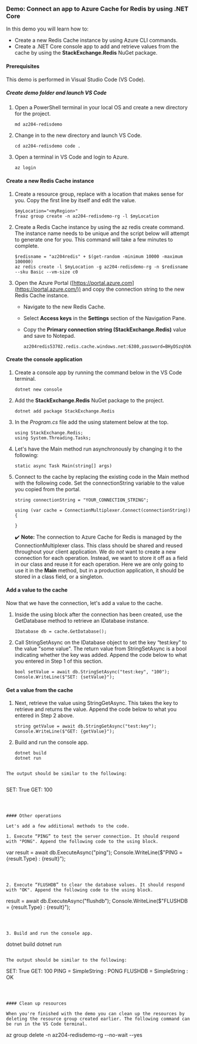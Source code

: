 ### Demo: Connect an app to Azure Cache for Redis by using .NET Core

In this demo you will learn how to:

- Create a new Redis Cache instance by using Azure CLI commands.
- Create a .NET Core console app to add and retrieve values from the cache by using the **StackExchange.Redis** NuGet package.

#### Prerequisites

This demo is performed in Visual Studio Code (VS Code).

##### Create demo folder and launch VS Code

1. Open a PowerShell terminal in your local OS and create a new directory for the project.

   ```
   md az204-redisdemo
   ```

   

2. Change in to the new directory and launch VS Code.

   ```
   cd az204-redisdemo code .
   ```

   

3. Open a terminal in VS Code and login to Azure.

   ```
   az login
   ```

   

#### Create a new Redis Cache instance

1. Create a resource group, replace <myRegion> with a location that makes sense for you. Copy the first line by itself and edit the value.

   ```
   $myLocation="<myRegion>" 
   fraaz group create -n az204-redisdemo-rg -l $myLocation
   ```

   

2. Create a Redis Cache instance by using the az redis create command. The instance name needs to be unique and the script below will attempt to generate one for you. This command will take a few minutes to complete.

   ```
   $redisname = "az204redis" + $(get-random -minimum 10000 -maximum 100000) 
   az redis create -l $myLocation -g az204-redisdemo-rg -n $redisname --sku Basic --vm-size c0
   ```

   

3. Open the Azure Portal ([https://portal.azure.com](https://portal.azure.com/)) and copy the connection string to the new Redis Cache instance.

   - Navigate to the new Redis Cache.
   
   - Select **Access keys** in the **Settings** section of the Navigation Pane.
   
   - Copy the **Primary connection string (StackExchange.Redis)** value and save to Notepad.
   
     ```
     az204redis53702.redis.cache.windows.net:6380,password=BHyDSzqhbN6VtMXHSQNjgxQ4NMmidHtlXFB2fQjQ9+A=,ssl=True,abortConnect=False
     ```
   
     

#### Create the console application

1. Create a console app by running the command below in the VS Code terminal.

   ```
   dotnet new console
   ```

   

2. Add the **StackExchange.Redis** NuGet package to the project.

   ``` 
   dotnet add package StackExchange.Redis
   ```

3. In the *Program.cs* file add the using statement below at the top.

   

   ```
   using StackExchange.Redis;
   using System.Threading.Tasks;
   ```

   

4. Let's have the Main method run asynchronously by changing it to the following:

   

   ```
   static async Task Main(string[] args)
   ```

   

5. Connect to the cache by replacing the existing code in the Main method with the following code. Set the connectionString variable to the value you copied from the portal.

   

   ```
   string connectionString = "YOUR_CONNECTION_STRING";
   
   using (var cache = ConnectionMultiplexer.Connect(connectionString))
   {
   
   }
   ```

   

   ✔️ **Note:** The connection to Azure Cache for Redis is managed by the ConnectionMultiplexer class. This class should be shared and reused throughout your client application. We do *not* want to create a new connection for each operation. Instead, we want to store it off as a field in our class and reuse it for each operation. Here we are only going to use it in the **Main** method, but in a production application, it should be stored in a class field, or a singleton.

#### Add a value to the cache

Now that we have the connection, let's add a value to the cache.

1. Inside the using block after the connection has been created, use the GetDatabase method to retrieve an IDatabase instance.

   

   ```
   IDatabase db = cache.GetDatabase();
   ```

   

2. Call StringSetAsync on the IDatabase object to set the key “test:key” to the value "some value". The return value from StringSetAsync is a bool indicating whether the key was added. Append the code below to what you entered in Step 1 of this section.

   

   ```
   bool setValue = await db.StringSetAsync("test:key", "100");
   Console.WriteLine($"SET: {setValue}");
   ```

   

#### Get a value from the cache

1. Next, retrieve the value using StringGetAsync. This takes the key to retrieve and returns the value. Append the code below to what you entered in Step 2 above.

   ```
   string getValue = await db.StringGetAsync("test:key");
   Console.WriteLine($"GET: {getValue}");
   ```

   

2. Build and run the console app.

   ```
   dotnet build 
   dotnet run
```
   
The output should be similar to the following:
   
   ```
   SET: True
   GET: 100
```
   
   

#### Other operations

Let's add a few additional methods to the code.

1. Execute “PING” to test the server connection. It should respond with "PONG". Append the following code to the using block.

   ```
   var result = await db.ExecuteAsync("ping");
   Console.WriteLine($"PING = {result.Type} : {result}");
   ```

   

2. Execute “FLUSHDB” to clear the database values. It should respond with "OK". Append the following code to the using block.

   ```
   result = await db.ExecuteAsync("flushdb");
   Console.WriteLine($"FLUSHDB = {result.Type} : {result}");
   ```

   

3. Build and run the console app.

   ```
   dotnet build dotnet run
   ```

   The output should be similar to the following:

   ```
   SET: True
   GET: 100
   PING = SimpleString : PONG
   FLUSHDB = SimpleString : OK
   ```

   

#### Clean up resources

When you're finished with the demo you can clean up the resources by deleting the resource group created earlier. The following command can be run in the VS Code terminal.

``` 
az group delete -n az204-redisdemo-rg --no-wait --yes
```